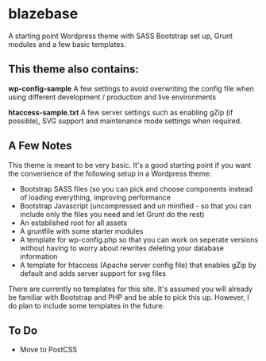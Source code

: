 # blazebase
A starting point Wordpress theme with SASS Bootstrap set up, Grunt modules and a few basic templates.

## This theme also contains:

**wp-config-sample**
A few settings to avoid overwriting the config file when using different development / production and live environments

**htaccess-sample.txt**
A few server settings such as enabling gZip (if possible), SVG support and maintenance mode settings when required.

## A Few Notes

This theme is meant to be very basic. It's a good starting point if you want the convenience of the following setup in a Wordpress theme:

- Bootstrap SASS files (so you can pick and choose components instead of loading everything, improving performance
- Bootstrap Javascript (uncompressed and un minified - so that you can include only the files you need and let Grunt do the rest)
- An established root for all assets
- A gruntfile with some starter modules
- A template for wp-config.php so that you can work on seperate versions without having to worry about rewrites deleting your database information
- A template for htaccess (Apache server config file) that enables gZip by default and adds server support for svg files

There are currently no templates for this site. It's assumed you will already be familiar with Bootstrap and PHP and be able to pick this up. However, I do plan to include some templates in the future.

## To Do
- Move to PostCSS
